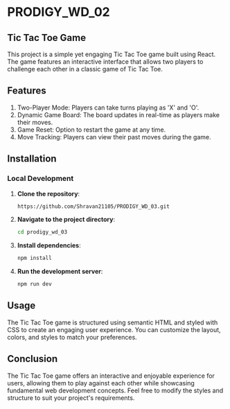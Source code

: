 # PRODIGY_WD_02

## Tic Tac Toe Game
This project is a simple yet engaging Tic Tac Toe game built using React. The game features an interactive interface that allows two players to challenge each other in a classic game of Tic Tac Toe.

## Features
1. Two-Player Mode: Players can take turns playing as 'X' and 'O'.<br/>
2. Dynamic Game Board: The board updates in real-time as players make their moves.<br/>
3. Game Reset: Option to restart the game at any time.<br/>
4. Move Tracking: Players can view their past moves during the game.<br/>

## Installation

### Local Development

1. **Clone the repository**:

   ```bash
   https://github.com/Shravan21105/PRODIGY_WD_03.git

2. **Navigate to the project directory**:

   ```bash
   cd prodigy_wd_03

3. **Install dependencies**:

   ```bash
   npm install

4. **Run the development server**:

   ```bash
   npm run dev

## Usage
The Tic Tac Toe game is structured using semantic HTML and styled with CSS to create an engaging user experience. You can customize the layout, colors, and styles to match your preferences.

## Conclusion
The Tic Tac Toe game offers an interactive and enjoyable experience for users, allowing them to play against each other while showcasing fundamental web development concepts. Feel free to modify the styles and structure to suit your project's requirements.
